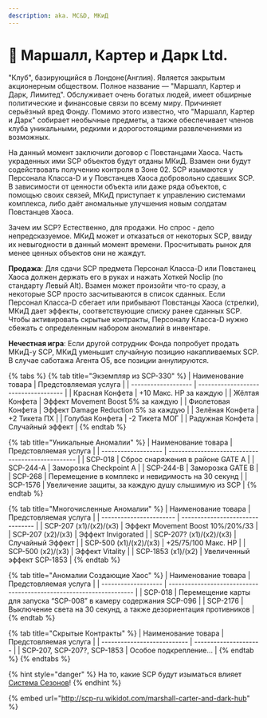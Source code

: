```yaml
---
description: aka. MC&D, МКиД
---
```


# 💼 Маршалл, Картер и Дарк Ltd.

"Клуб", базирующийся в Лондоне(Англия). Является закрытым акционерным обществом. Полное название — "Маршалл, Картер и Дарк, Лимитед". Обслуживает очень богатых людей, имеет обширные политические и финансовые связи по всему миру. Причиняет серьёзный вред Фонду. Помимо этого известно, что "Маршалл, Картер и Дарк" собирает необычные предметы, а также обеспечивает членов клуба уникальными, редкими и дорогостоящими развлечениями из возможных.

На данный момент заключили договор с Повстанцами Хаоса. Часть украденных ими SCP объектов будут отданы МКиД. Взамен они будут содействовать получению контроля в Зоне 02. SCP изымаются у Персонала Класса-D и у Повстанцев Хаоса добровольно сдавших SCP. В зависимости от ценности объекта или даже ряда объектов, с помощью своих связей, МКиД приступает к управлению системами комплекса, либо даёт аномальные улучшения новым солдатам Повстанцев Хаоса.

Зачем им SCP? Естественно, для продажи. Но спрос - дело непредсказуемое. МКиД может и отказаться от некоторых SCP, ввиду их невыгодности в данный момент времени. Просчитывать рынок для менее ценных объектов они не жаждут.

**Продажа**: Для сдачи SCP предмета Персонал Класса-D или Повстанец Хаоса должен держать его в руках и нажать Хоткей Noсlip (по стандарту Левый Alt). Взамен может произойти что-то сразу, а некоторые SCP просто засчитываются в список сданных. Если Персонал Класса-D сбегает или прибывают Повстанцы Хаоса (стрелки), МКиД дает эффекты, соответствующие списку ранее сданных SCP. Чтобы активировать скрытые контракты, Персоналу Класса-D нужно сбежать с определенным набором аномалий в инвентаре.

**Нечестная игра**: Если другой сотрудник Фонда попробует продать МКиД-у SCP, МКиД уменьшит случайную позицию накапливаемых SCP. В случае саботажа Агента O5, все позиции аннулируются.

{% tabs %}
{% tab title="Экземпляр из SCP-330" %}
| Наименование товара | Предстовляемая услуга                |
| ------------------- | ------------------------------------ |
| Красная Конфета     | +10 Макс. HP за каждую               |
| Жёлтая Конфета      | Эффект Movement Boost 5% за каждую   |
| Фиолетовая Конфета  | Эффект Damage Reduction 5% за каждую |
| Зелёная Конфета     | +2 Тикета ПХ                         |
| Голубая Конфета     | -2 Тикета МОГ                        |
| Радужная Конфета    | Случайный эффект                     |
{% endtab %}

{% tab title="Уникальные Аномалии" %}
| Наименование товара | Предстовляемая услуга                             |
| ------------------- | ------------------------------------------------- |
| SCP-018             | Сброс снаряжения в районе GATE A                  |
| SCP-244-A           | Заморозка Checkpoint A                            |
| SCP-244-B           | Заморозка GATE B                                  |
| SCP-268             | Перемещение в комплекс и невидимость на 30 секунд |
| SCP-1576            | Увеличение защиты, за каждую душу слышимую из SCP |
{% endtab %}

{% tab title="Многочисленные Аномалии" %}
| Наименование товара     | Предстовляемая услуга            |
| ----------------------- | -------------------------------- |
| SCP-207 (x1)/(x2)/(x3)  | Эффект Movement Boost 10%/20%/33 |
| SCP-207 (x2)/(x3)       | Эффект Invigorated               |
| SCP-207? (x1)/(x2)/(x3) | Случайный Эффект                 |
| SCP-500 (x1)/(x2)/(x3)  | +25/75/100 Макс. HP              |
| SCP-500 (x2)/(x3)       | Эффект Vitality                  |
| SCP-1853 (x1)/(x2)      | Увеличенный эффект SCP-1853      |
{% endtab %}

{% tab title="Аномалии Создающие Хаос" %}
| Наименование товара | Предстовляемая услуга                                               |
| ------------------- | ------------------------------------------------------------------- |
| SCP-018             | Перемещение карты для запуска “SCP-008” в камеру содержания SCP-096 |
| SCP-2176            | Выключение света на 30 секунд, а также дезориентация противников    |
{% endtab %}

{% tab title="Скрытые Контракты" %}
| Наименование товара         | Предстовляемая услуга |
| --------------------------- | --------------------- |
| SCP-207, SCP-207?, SCP-1853 | Особое подкрепление…  |
{% endtab %}
{% endtabs %}

{% hint style="danger" %}
На то, какие SCP будут изыматься влияет [Система Сезонов](../server-systems/seasons-system/)!
{% endhint %}

{% embed url="http://scp-ru.wikidot.com/marshall-carter-and-dark-hub" %}
